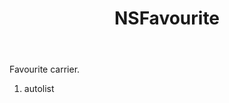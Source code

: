 ﻿---
uid: crmscript_ref_NSFavourite
title: NSFavourite
intellisense: Void.NSFavourite
keywords: NSFavourite
so.topic: reference
---

Favourite carrier.

1. autolist 

